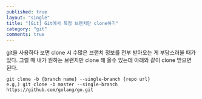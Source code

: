 ```yaml
---
published: true
layout: "single"
title: "[Git] Git에서 특정 브랜치만 clone하기"
category: "git"
comments: true
---
```


git을 사용하다 보면 clone 시 수많은 브랜치 정보를 전부 받아오는 게 부담스러울 때가 있다. 그럴 때 내가 원하는 브랜치만 clone 해 올수 있는데 아래와 같이 clone 받으면 된다.

```shell
git clone -b {branch name} --single-branch {repo url}
e.g,) git clone -b master --single-branch https://github.com/golang/go.git
```
